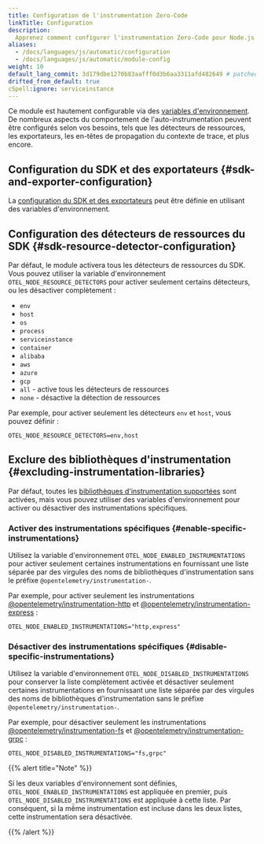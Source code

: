 ```yaml
---
title: Configuration de l'instrumentation Zero-Code
linkTitle: Configuration
description:
  Apprenez comment configurer l'instrumentation Zero-Code pour Node.js
aliases:
  - /docs/languages/js/automatic/configuration
  - /docs/languages/js/automatic/module-config
weight: 10
default_lang_commit: 3d179dbe1270b83aafff0d3b6aa3311afd482649 # patched
drifted_from_default: true
cSpell:ignore: serviceinstance
---
```


Ce module est hautement configurable via des
[variables d'environnement](/docs/specs/otel/configuration/sdk-environment-variables/).
De nombreux aspects du comportement de l'auto-instrumentation peuvent être
configurés selon vos besoins, tels que les détecteurs de ressources, les
exportateurs, les en-têtes de propagation du contexte de trace, et plus encore.

## Configuration du SDK et des exportateurs {#sdk-and-exporter-configuration}

La
[configuration du SDK et des exportateurs](/docs/languages/sdk-configuration/)
peut être définie en utilisant des variables d'environnement.

## Configuration des détecteurs de ressources du SDK {#sdk-resource-detector-configuration}

Par défaut, le module activera tous les détecteurs de ressources du SDK. Vous
pouvez utiliser la variable d'environnement `OTEL_NODE_RESOURCE_DETECTORS` pour
activer seulement certains détecteurs, ou les désactiver complètement :

- `env`
- `host`
- `os`
- `process`
- `serviceinstance`
- `container`
- `alibaba`
- `aws`
- `azure`
- `gcp`
- `all` - active tous les détecteurs de ressources
- `none` - désactive la détection de ressources

Par exemple, pour activer seulement les détecteurs `env` et `host`, vous pouvez
définir :

```shell
OTEL_NODE_RESOURCE_DETECTORS=env,host
```

## Exclure des bibliothèques d'instrumentation {#excluding-instrumentation-libraries}

Par défaut, toutes les
[bibliothèques d'instrumentation supportées](https://github.com/open-telemetry/opentelemetry-js-contrib/tree/e8e3cbdadf439c5bd16dfe5d6fc0714fe0e8235a/metapackages/auto-instrumentations-node/#supported-instrumentations)
sont activées, mais vous pouvez utiliser des variables d'environnement pour
activer ou désactiver des instrumentations spécifiques.

### Activer des instrumentations spécifiques {#enable-specific-instrumentations}

Utilisez la variable d'environnement `OTEL_NODE_ENABLED_INSTRUMENTATIONS` pour
activer seulement certaines instrumentations en fournissant une liste séparée
par des virgules des noms de bibliothèques d'instrumentation sans le préfixe
`@opentelemetry/instrumentation-`.

Par exemple, pour activer seulement les instrumentations
[@opentelemetry/instrumentation-http](https://github.com/open-telemetry/opentelemetry-js/tree/main/experimental/packages/opentelemetry-instrumentation-http)
et
[@opentelemetry/instrumentation-express](https://github.com/open-telemetry/opentelemetry-js-contrib/tree/52dd28deae0ebfbec43bdaed82f4749fc9803797/plugins/node/opentelemetry-instrumentation-express)
:

```shell
OTEL_NODE_ENABLED_INSTRUMENTATIONS="http,express"
```

### Désactiver des instrumentations spécifiques {#disable-specific-instrumentations}

Utilisez la variable d'environnement `OTEL_NODE_DISABLED_INSTRUMENTATIONS` pour
conserver la liste complètement activée et désactiver seulement certaines
instrumentations en fournissant une liste séparée par des virgules des noms de
bibliothèques d'instrumentation sans le préfixe
`@opentelemetry/instrumentation-`.

Par exemple, pour désactiver seulement les instrumentations
[@opentelemetry/instrumentation-fs](https://github.com/open-telemetry/opentelemetry-js-contrib/tree/main/packages/instrumentation-fs)
et
[@opentelemetry/instrumentation-grpc](https://github.com/open-telemetry/opentelemetry-js/tree/main/experimental/packages/opentelemetry-instrumentation-grpc)
:

```shell
OTEL_NODE_DISABLED_INSTRUMENTATIONS="fs,grpc"
```

{{% alert title="Note" %}}

Si les deux variables d'environnement sont définies,
`OTEL_NODE_ENABLED_INSTRUMENTATIONS` est appliquée en premier, puis
`OTEL_NODE_DISABLED_INSTRUMENTATIONS` est appliquée à cette liste. Par
conséquent, si la même instrumentation est incluse dans les deux listes, cette
instrumentation sera désactivée.

{{% /alert %}}
